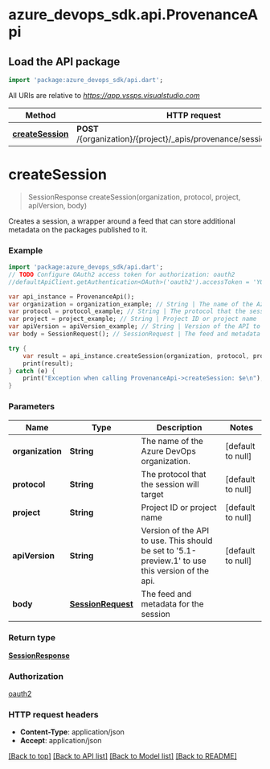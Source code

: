 # azure_devops_sdk.api.ProvenanceApi

## Load the API package
```dart
import 'package:azure_devops_sdk/api.dart';
```

All URIs are relative to *https://app.vssps.visualstudio.com*

Method | HTTP request | Description
------------- | ------------- | -------------
[**createSession**](ProvenanceApi.md#createSession) | **POST** /{organization}/{project}/_apis/provenance/session/{protocol} | 


# **createSession**
> SessionResponse createSession(organization, protocol, project, apiVersion, body)



Creates a session, a wrapper around a feed that can store additional metadata on the packages published to it.

### Example 
```dart
import 'package:azure_devops_sdk/api.dart';
// TODO Configure OAuth2 access token for authorization: oauth2
//defaultApiClient.getAuthentication<OAuth>('oauth2').accessToken = 'YOUR_ACCESS_TOKEN';

var api_instance = ProvenanceApi();
var organization = organization_example; // String | The name of the Azure DevOps organization.
var protocol = protocol_example; // String | The protocol that the session will target
var project = project_example; // String | Project ID or project name
var apiVersion = apiVersion_example; // String | Version of the API to use.  This should be set to '5.1-preview.1' to use this version of the api.
var body = SessionRequest(); // SessionRequest | The feed and metadata for the session

try { 
    var result = api_instance.createSession(organization, protocol, project, apiVersion, body);
    print(result);
} catch (e) {
    print("Exception when calling ProvenanceApi->createSession: $e\n");
}
```

### Parameters

Name | Type | Description  | Notes
------------- | ------------- | ------------- | -------------
 **organization** | **String**| The name of the Azure DevOps organization. | [default to null]
 **protocol** | **String**| The protocol that the session will target | [default to null]
 **project** | **String**| Project ID or project name | [default to null]
 **apiVersion** | **String**| Version of the API to use.  This should be set to &#39;5.1-preview.1&#39; to use this version of the api. | [default to null]
 **body** | [**SessionRequest**](SessionRequest.md)| The feed and metadata for the session | 

### Return type

[**SessionResponse**](SessionResponse.md)

### Authorization

[oauth2](../README.md#oauth2)

### HTTP request headers

 - **Content-Type**: application/json
 - **Accept**: application/json

[[Back to top]](#) [[Back to API list]](../README.md#documentation-for-api-endpoints) [[Back to Model list]](../README.md#documentation-for-models) [[Back to README]](../README.md)

